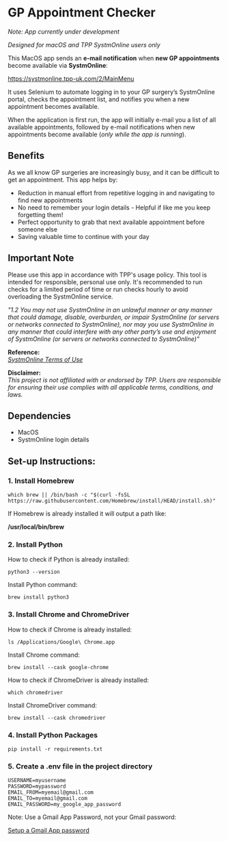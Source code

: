 # GP Appointment Checker

_Note: App currently under development_

_Designed for macOS and TPP SystmOnline users only_

This MacOS app sends an **e-mail notification** when **new GP appointments** become available via **SystmOnline**:

https://systmonline.tpp-uk.com/2/MainMenu

It uses Selenium to automate logging in to your GP surgery’s SystmOnline portal, checks the appointment list, and notifies you when a new appointment becomes available.

When the application is first run, the app will initially e-mail you a list of all available appointments, followed by e-mail notifications when new appointments become available (_only while the app is running_).

## Benefits
As we all know GP surgeries are increasingly busy, and it can be difficult to get an appointment. This app helps by:
- Reduction in manual effort from repetitive logging in and navigating to find new appointments
- No need to remember your login details - Helpful if like me you keep forgetting them!
- Perfect opportunity to grab that next available appointment before someone else
- Saving valuable time to continue with your day

## Important Note
Please use this app in accordance with TPP's usage policy. This tool is intended for responsible, personal use only. It's recommended to run checks for a limited period of time or run checks hourly to avoid overloading the SystmOnline service.

_"1.2 You may not use SystmOnline in an unlawful manner or any manner that could damage, disable, overburden, or impair SystmOnline (or servers or networks connected to SystmOnline), nor may you use SystmOnline in any manner that could interfere with any other party’s use and enjoyment of SystmOnline (or servers or networks connected to SystmOnline)"_

<strong>Reference: </strong>\
<em>[SystmOnline Terms of Use](https://systmonline.tpp-uk.com/Safeguarding/privacy/privacy.html)</em>

**Disclaimer:**  
<em>This project is not affiliated with or endorsed by TPP. Users are responsible for ensuring their use complies with all applicable terms, conditions, and laws.</em> 

## Dependencies
- MacOS
- SystmOnline login details


## Set-up Instructions:

### 1. Install Homebrew
`which brew || /bin/bash -c "$(curl -fsSL https://raw.githubusercontent.com/Homebrew/install/HEAD/install.sh)"`

If Homebrew is already installed it will output a path like:

**/usr/local/bin/brew**

### 2. Install Python
How to check if Python is already installed: 

`python3 --version`

Install Python command:

`brew install python3`

### 3. Install Chrome and ChromeDriver
How to check if Chrome is already installed: 

`ls /Applications/Google\ Chrome.app`

Install Chrome command:

`brew install --cask google-chrome`

How to check if ChromeDriver is already installed: 

`which chromedriver`

Install ChromeDriver command:

`brew install --cask chromedriver`

### 4. Install Python Packages
`pip install -r requirements.txt`

### 5. Create a .env file in the project directory

```
USERNAME=myusername
PASSWORD=mypassword
EMAIL_FROM=myemail@gmail.com
EMAIL_TO=myemail@gmail.com
EMAIL_PASSWORD=my_google_app_password
```

Note: Use a Gmail App Password, not your Gmail password:

[Setup a Gmail App password](https://myaccount.google.com/apppasswords?pli=1&rapt=AEjHL4OTQNPYQgK_TJG1WYmBJ9wLe7CicYCs3AflM7ew7Ft9ttIbiV5Ute5lvWbxsy_8Iwo2Bq7DbrmFh3sZj4xY4jg5RaGhkEEygwHyFV4Ry_V8_atz5mI)
